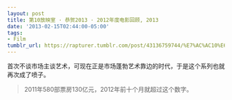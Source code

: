 ```yaml
---
layout: post
title: 第10放映室 · 恭贺2013 · 2012年度电影回顾, 2013
date: '2013-02-15T02:44:00-05:00'
tags:
- Film
tumblr_url: https://rapturer.tumblr.com/post/43136759744/%E7%AC%AC10%E6%94%BE%E6%98%A0%E5%AE%A4-%E6%81%AD%E8%B4%BA2013-2012%E5%B9%B4%E5%BA%A6%E7%94%B5%E5%BD%B1%E5%9B%9E%E9%A1%BE-2013
---
```

首次不谈市场主谈艺术，可现在正是市场蓬勃艺术靠边的时代，于是这个系列也就再次成了喷子。

> 2011年580部票房130亿元，2012年前十个月就超过这个数字。

